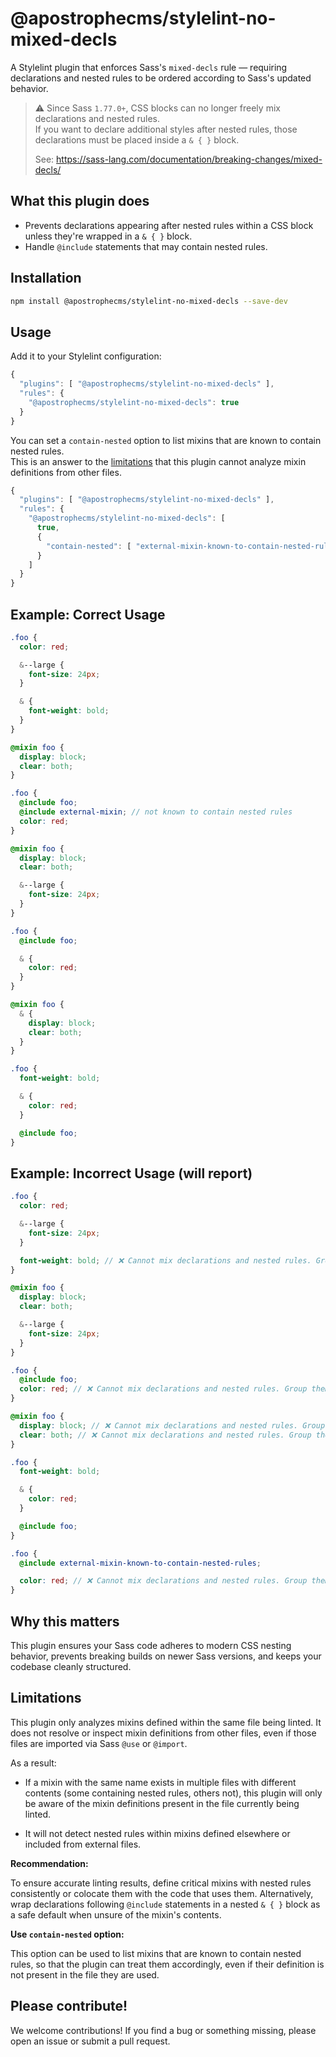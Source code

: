# @apostrophecms/stylelint-no-mixed-decls 

A Stylelint plugin that enforces Sass's `mixed-decls` rule — requiring declarations and nested rules to be ordered according to Sass's updated behavior.

> ⚠️ Since Sass `1.77.0+`, CSS blocks can no longer freely mix declarations and nested rules.  
> If you want to declare additional styles after nested rules, those declarations must be placed inside a `& { }` block.
>
> See: https://sass-lang.com/documentation/breaking-changes/mixed-decls/

## What this plugin does

- Prevents declarations appearing after nested rules within a CSS block unless they're wrapped in a `& { }` block.
- Handle `@include` statements that may contain nested rules.

## Installation

```bash
npm install @apostrophecms/stylelint-no-mixed-decls --save-dev
```

## Usage

Add it to your Stylelint configuration:

```js
{
  "plugins": [ "@apostrophecms/stylelint-no-mixed-decls" ],
  "rules": {
    "@apostrophecms/stylelint-no-mixed-decls": true
  }
}
```

You can set a `contain-nested` option to list mixins that are known to contain nested rules.  
This is an answer to the [limitations](#limitations) that this plugin cannot analyze mixin definitions from other files.

```js
{
  "plugins": [ "@apostrophecms/stylelint-no-mixed-decls" ],
  "rules": {
    "@apostrophecms/stylelint-no-mixed-decls": [
      true,
      {
        "contain-nested": [ "external-mixin-known-to-contain-nested-rules" ]
      }
    ] 
  }
}
```

## Example: Correct Usage

```scss
.foo {
  color: red;

  &--large {
    font-size: 24px;
  }

  & {
    font-weight: bold;
  }
}
```

```scss
@mixin foo {
  display: block;
  clear: both;
}

.foo {
  @include foo;
  @include external-mixin; // not known to contain nested rules
  color: red;
}
```

```scss
@mixin foo {
  display: block;
  clear: both;

  &--large {
    font-size: 24px;
  }
}

.foo {
  @include foo;

  & {
    color: red;
  }
}
```

```scss
@mixin foo {
  & {
    display: block;
    clear: both;
  }
}

.foo {
  font-weight: bold;

  & {
    color: red;
  }

  @include foo;
}
```

## Example: Incorrect Usage (will report)

```scss
.foo {
  color: red;

  &--large {
    font-size: 24px;
  }

  font-weight: bold; // ❌ Cannot mix declarations and nested rules. Group them together or wrap declarations in a nested "& { }" block. See https://sass-lang.com/documentation/breaking-changes/mixed-decls/
}
```

```scss
@mixin foo {
  display: block;
  clear: both;

  &--large {
    font-size: 24px;
  }
}

.foo {
  @include foo;
  color: red; // ❌ Cannot mix declarations and nested rules. Group them together or wrap declarations in a nested "& { }" block. See https://sass-lang.com/documentation/breaking-changes/mixed-decls/
}
```

```scss
@mixin foo {
  display: block; // ❌ Cannot mix declarations and nested rules. Group them together or wrap declarations in a nested "& { }" block. See https://sass-lang.com/documentation/breaking-changes/mixed-decls/
  clear: both; // ❌ Cannot mix declarations and nested rules. Group them together or wrap declarations in a nested "& { }" block. See https://sass-lang.com/documentation/breaking-changes/mixed-decls/
}

.foo {
  font-weight: bold;

  & {
    color: red;   
  }

  @include foo;
}
```

```scss
.foo {
  @include external-mixin-known-to-contain-nested-rules;

  color: red; // ❌ Cannot mix declarations and nested rules. Group them together or wrap declarations in a nested "& { }" block. See https://sass-lang.com/documentation/breaking-changes/mixed-decls/
}
```

## Why this matters

This plugin ensures your Sass code adheres to modern CSS nesting behavior,
prevents breaking builds on newer Sass versions,
and keeps your codebase cleanly structured.

## Limitations

This plugin only analyzes mixins defined within the same file being linted.
It does not resolve or inspect mixin definitions from other files,
even if those files are imported via Sass `@use` or `@import`.

As a result:

- If a mixin with the same name exists in multiple files with different contents
(some containing nested rules, others not), this plugin will only be aware of
the mixin definitions present in the file currently being linted.

- It will not detect nested rules within mixins defined elsewhere or included
from external files.

**Recommendation:**

To ensure accurate linting results, define critical mixins with nested rules consistently
or colocate them with the code that uses them.
Alternatively, wrap declarations following `@include` statements
in a nested `& { }` block as a safe default when unsure of the mixin's contents.

**Use `contain-nested` option:**

This option can be used to list mixins that are known to contain nested rules,
so that the plugin can treat them accordingly,
even if their definition is not present in the file they are used.

## Please contribute!

We welcome contributions! If you find a bug or something missing,
please open an issue or submit a pull request.
